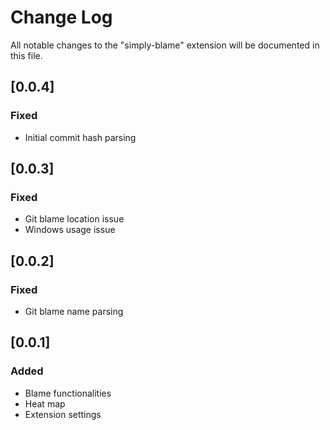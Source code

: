 # Change Log

All notable changes to the "simply-blame" extension will be documented in this file.

## [0.0.4]

### Fixed
 - Initial commit hash parsing

## [0.0.3]

### Fixed
 - Git blame location issue
 - Windows usage issue

## [0.0.2]

### Fixed
 - Git blame name parsing

## [0.0.1] 

### Added

 - Blame functionalities
 - Heat map
 - Extension settings
 